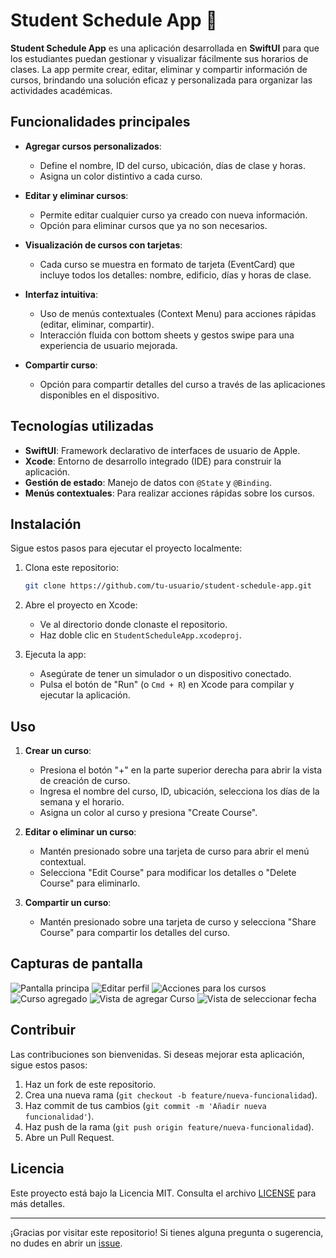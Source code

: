 # Student Schedule App 📅

**Student Schedule App** es una aplicación desarrollada en **SwiftUI** para que los estudiantes puedan gestionar y visualizar fácilmente sus horarios de clases. La app permite crear, editar, eliminar y compartir información de cursos, brindando una solución eficaz y personalizada para organizar las actividades académicas.

## Funcionalidades principales

- **Agregar cursos personalizados**:
  - Define el nombre, ID del curso, ubicación, días de clase y horas.
  - Asigna un color distintivo a cada curso.
  
- **Editar y eliminar cursos**:
  - Permite editar cualquier curso ya creado con nueva información.
  - Opción para eliminar cursos que ya no son necesarios.

- **Visualización de cursos con tarjetas**:
  - Cada curso se muestra en formato de tarjeta (EventCard) que incluye todos los detalles: nombre, edificio, días y horas de clase.

- **Interfaz intuitiva**:
  - Uso de menús contextuales (Context Menu) para acciones rápidas (editar, eliminar, compartir).
  - Interacción fluida con bottom sheets y gestos swipe para una experiencia de usuario mejorada.

- **Compartir curso**:
  - Opción para compartir detalles del curso a través de las aplicaciones disponibles en el dispositivo.

## Tecnologías utilizadas

- **SwiftUI**: Framework declarativo de interfaces de usuario de Apple.
- **Xcode**: Entorno de desarrollo integrado (IDE) para construir la aplicación.
- **Gestión de estado**: Manejo de datos con `@State` y `@Binding`.
- **Menús contextuales**: Para realizar acciones rápidas sobre los cursos.

## Instalación

Sigue estos pasos para ejecutar el proyecto localmente:

1. Clona este repositorio:
   ```bash
   git clone https://github.com/tu-usuario/student-schedule-app.git
2. Abre el proyecto en Xcode:
   - Ve al directorio donde clonaste el repositorio.
   - Haz doble clic en `StudentScheduleApp.xcodeproj`.

3. Ejecuta la app:
   - Asegúrate de tener un simulador o un dispositivo conectado.
   - Pulsa el botón de "Run" (o `Cmd + R`) en Xcode para compilar y ejecutar la aplicación.

## Uso

1. **Crear un curso**:
   - Presiona el botón "+" en la parte superior derecha para abrir la vista de creación de curso.
   - Ingresa el nombre del curso, ID, ubicación, selecciona los días de la semana y el horario.
   - Asigna un color al curso y presiona "Create Course".

2. **Editar o eliminar un curso**:
   - Mantén presionado sobre una tarjeta de curso para abrir el menú contextual.
   - Selecciona "Edit Course" para modificar los detalles o "Delete Course" para eliminarlo.

3. **Compartir un curso**:
   - Mantén presionado sobre una tarjeta de curso y selecciona "Share Course" para compartir los detalles del curso.

## Capturas de pantalla

![Pantalla principa](https://github.com/Enrique-Macias/StudentScheduleApp/blob/main/StudentScheduleAppScreenshots/1.png)
![Editar perfil](https://github.com/Enrique-Macias/StudentScheduleApp/blob/main/StudentScheduleAppScreenshots/2.png)
![Acciones para los cursos](https://github.com/Enrique-Macias/StudentScheduleApp/blob/main/StudentScheduleAppScreenshots/3.png)
![Curso agregado](https://github.com/Enrique-Macias/StudentScheduleApp/blob/main/StudentScheduleAppScreenshots/4.png)
![Vista de agregar Curso](https://github.com/Enrique-Macias/StudentScheduleApp/blob/main/StudentScheduleAppScreenshots/5.png)
![Vista de seleccionar fecha](https://github.com/Enrique-Macias/StudentScheduleApp/blob/main/StudentScheduleAppScreenshots/6.png)




## Contribuir

Las contribuciones son bienvenidas. Si deseas mejorar esta aplicación, sigue estos pasos:

1. Haz un fork de este repositorio.
2. Crea una nueva rama (`git checkout -b feature/nueva-funcionalidad`).
3. Haz commit de tus cambios (`git commit -m 'Añadir nueva funcionalidad'`).
4. Haz push de la rama (`git push origin feature/nueva-funcionalidad`).
5. Abre un Pull Request.

## Licencia

Este proyecto está bajo la Licencia MIT. Consulta el archivo [LICENSE](./LICENSE) para más detalles.

---

¡Gracias por visitar este repositorio! Si tienes alguna pregunta o sugerencia, no dudes en abrir un [issue](https://github.com/Enrique-Macias/StudentScheduleApp/issues).
